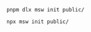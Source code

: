 ```shell renderer="common" language="js" tabTitle="msw-pnpm"
pnpm dlx msw init public/
```

```shell renderer="common" language="js" tabTitle="msw"
npx msw init public/
```
